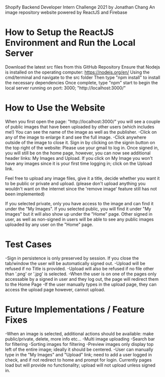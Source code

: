 Shopify Backend Developer Intern Challenge 2021 by Jonathan Chang
An image repository website powered by ReactJS and Firebase

# How to Setup the ReactJS Environment and Run the Local Server #
Download the latest src files from this GitHub Repository
Ensure that Nodejs is installed on the operating computer: https://nodejs.org/en/
Using the cmd/terminal and navigate to the src folder
Then type "npm install" to install the necessary dependencies
Once complete, type "npm" start to begin the local server running on port: 3000; "http://localhost:3000/"
   
# How to Use the Website #
When you first open the page: "http://localhost:3000/" you will see a couple of public images that have been uploaded by other users (which includes me!)
You can see the name of the image as well as the publisher.
-Click on any of the image to enlarge it and see the full image.
-Click anywhere outside of the image to close it.
Sign in by clicking on the signin button on the top right of the website: Please use your gmail to log in.
Once signed in, you will still be on the home page, however, you can now see additional header links: My Images and Upload.
If you click on My Image you won't have any images since it is your first time logging in; click on the Upload link.

Feel free to upload any image files, give it a title, decide whether you want it to be public or private and upload. (please don't upload anything you wouldn't want on the internet since the 'remove image' feature still has not been implemented)

If you selected private, only you have access to the image and can find it under the "My Images".
If you selected public, you will find it under "My Images" but it will also show up under the "Home" page.
Other signed in user, as well as non-signed in users will be able to see any public images uploaded by any user on the "Home" page.

# Test Cases #
-Sign in persistence is only preserved by session. If you close the tab/window the user will be automatically signed out.
-Upload will be refused if no Title is provided.
-Upload will also be refused if no file other than '.png' or '.jpg' is selected.
-When the user is on one of the pages only accessable by a signed in user and they log out, the page will redirect them to the Home Page
-If the user manually types in the upload page, they can access the upload page however, cannot upload.

# Future Implementations / Feature Fixes #
-When an image is selected, additional actions should be available: make public/private, delete, more info etc...
-Multi image uploading
-Search bar for filtering
-Sorting images for filtering
-Preview images only display top left of the entire image; ideally it should be centered.
-User can manually type in the "My Images" and "Upload" link; need to add a user logged in check, and if not redirect to home and prompt for login. Currently pages load but will provide no functionality; upload will not upload unless signed in.
